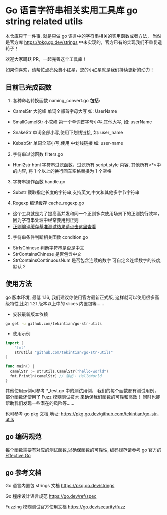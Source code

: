 # Go 语言字符串相关实用工具库 go string related utils

本仓库只干一件事, 就是只做 go 语言中的字符串相关的实用函数或者方法， 当然是官方库 https://pkg.go.dev/strings 中未实现的，官方已有的实现我们不重复造轮子！

欢迎大家踊跃 PR，一起完善这个工具库！

如果你喜欢，请帮忙点亮免费小红星，您的小红星就是我们持续更新的动力！

## 目前已完成函数

1. 各种命名转换函数 naming_convert.go
   **包括:**

- CamelStr 大驼峰 单词全部首字母大写 如: UserName

- SmallCamelStr 小驼峰 第一个单词首字母小写,其他大写, 如: userName

- SnakeStr 单词全部小写,使用下划线链接, 如: user_name

- KebabStr 单词全部小写,使用 中划线链接 如: user-name

2. 字符串过滤函数 filters.go

- Html2str html 字符串过滤函数，过滤所有 script,style 内容, 其他所有<\*>中的内容, 将 1 个以上的换行回车空格替换为 1 个空格

3. 字符串操作函数 handle.go

- Substr 截取指定长度的字符串,支持英文,中文和其他多字节字符串

4.  Regexp 编译缓存 cache_regexp.go

- 这个工具就是为了提高高并发和同一个正则多次使用场景下的正则执行效率，因为字符串处理中经常要用到正则
- [正则编译缓存基准测试结果请点击这里查看](docs/regexp_cache_benchmark.md)

5. 字符串条件判断相关函数 condition.go

- StrIsChinese 判断字符串是否是中文
- StrContainsChinese 是否包含中文
- StrContainsContinuousNum 是否包含连续的数字 可自定义连续数字的长度,默认 2



## 使用方法

go 版本环境, 最低 1.16, 我们建议你使用官方最新正式版, 这样就可以使用很多高级特性,比如 1.21 版本以上中的 slices 内置包等......

- 安装最新版本依赖

```sh
go get -u github.com/tekintian/go-str-utils
```

- 使用示例

```go
import (
	"fmt"
	strutils "github.com/tekintian/go-str-utils"
)

func main() {
  camelStr := strutils.CamelStr("hello-world")
  fmt.Println(camelStr) // 输出： HelloWorld
}

```

其他使用示例可参考 \*\_test.go 中的测试用例， 我们的每个函数都有测试用例， 部分函数还使用了 Fuzz 模糊测试技术 来确保我们函数的可靠和高效！ 同时也能帮助我们发现一些潜在的风险等......

也可参考 go pkg 文档,地址: https://pkg.go.dev/github.com/tekintian/go-str-utils

## go 编码规范

每个函数需要有对应的测试函数,以确保函数的可靠性, 编码规范请参考 go 官方的 [Effective Go](https://go.dev/doc/effective_go.html)

## go 参考文档

Go 语言内置包 strings 文档 https://pkg.go.dev/strings

Go 程序设计语言规范 https://go.dev/ref/spec

Fuzzing 模糊测试官方使用文档 https://go.dev/security/fuzz
